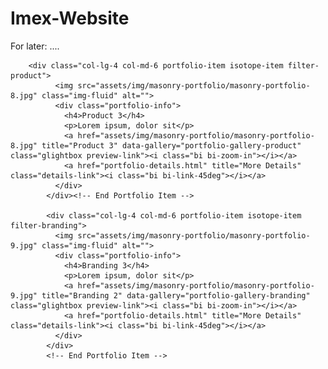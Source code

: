 # Imex-Website


For later: ....


        <div class="col-lg-4 col-md-6 portfolio-item isotope-item filter-product">
              <img src="assets/img/masonry-portfolio/masonry-portfolio-8.jpg" class="img-fluid" alt="">
              <div class="portfolio-info">
                <h4>Product 3</h4>
                <p>Lorem ipsum, dolor sit</p>
                <a href="assets/img/masonry-portfolio/masonry-portfolio-8.jpg" title="Product 3" data-gallery="portfolio-gallery-product" class="glightbox preview-link"><i class="bi bi-zoom-in"></i></a>
                <a href="portfolio-details.html" title="More Details" class="details-link"><i class="bi bi-link-45deg"></i></a>
              </div>
            </div><!-- End Portfolio Item -->

            <div class="col-lg-4 col-md-6 portfolio-item isotope-item filter-branding">
              <img src="assets/img/masonry-portfolio/masonry-portfolio-9.jpg" class="img-fluid" alt="">
              <div class="portfolio-info">
                <h4>Branding 3</h4>
                <p>Lorem ipsum, dolor sit</p>
                <a href="assets/img/masonry-portfolio/masonry-portfolio-9.jpg" title="Branding 2" data-gallery="portfolio-gallery-branding" class="glightbox preview-link"><i class="bi bi-zoom-in"></i></a>
                <a href="portfolio-details.html" title="More Details" class="details-link"><i class="bi bi-link-45deg"></i></a>
              </div>
            </div>
            <!-- End Portfolio Item -->